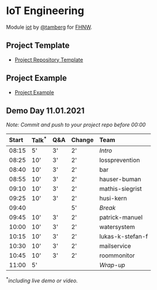 # IoT Engineering
Module [iot](https://www.fhnw.ch/de/studium/module/9280188) by [@tamberg](https://twitter.com/tamberg) for [FHNW](https://www.fhnw.ch/).

## Project Template
- [Project Repository Template](../../../../fhnw-iot-project)

## Project Example
- [Project Example](https://github.com/tamberg/fhnw-iot-project-example)

## Demo Day 11.01.2021

*Note: Commit and push to your project repo before 00:00*

Start|Talk<sup>*</sup>|Q&A|Change|Team
:---|:---|:---|:---|:---
08:15|5'|3'|2'|_Intro_
08:25|10'|3'|2'|lossprevention
08:40|10'|3'|2'|bar
08:55|10'|3'|2'|hauser-buman
09:10|10'|3'|2'|mathis-siegrist
09:25|10'|3'|2'|husi-kern
09:40|||5'|_Break_
09:45|10'|3'|2'|patrick-manuel
10:00|10'|3'|2'|watersystem
10:15|10'|3'|2'|lukas-k-stefan-f
10:30|10'|3'|2'|mailservice
10:45|10'|3'|2'|roommonitor
11:00|5'|||_Wrap-up_

<sup>*</sup>*including live demo or video.*
